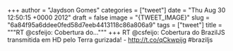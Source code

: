 
+++
author = "Jaydson Gomes"
categories = ["tweet"]
date = "Thu Aug 30 12:50:15 +0000 2012"
draft = false
image = "{TWEET_IMAGE}"
slug = "6a84f95a6ddee0fed58d7eeb4413118c86a806a9"
tags = ["tweet"]
title = """RT @csfeijo: Cobertura do..."""
+++
RT @csfeijo: Cobertura do BrazilJS transmitida em HD pelo Terra gurizada! - http://t.co/qCkwpijg #braziljs
